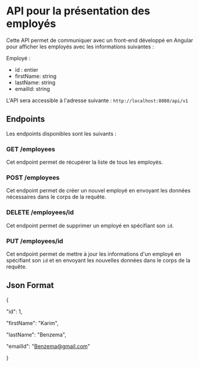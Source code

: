 # API pour la présentation des employés

Cette API permet de communiquer avec un front-end développé en Angular pour afficher les employés avec les informations suivantes :

Employé :
- id : entier
- firstName: string
- lastName: string
- emailId: string

L'API sera accessible à l'adresse suivante : `http://localhost:8080/api/v1`

## Endpoints

Les endpoints disponibles sont les suivants :

### GET /employees
Cet endpoint permet de récupérer la liste de tous les employés.

### POST /employees
Cet endpoint permet de créer un nouvel employé en envoyant les données nécessaires dans le corps de la requête.

### DELETE /employees/id
Cet endpoint permet de supprimer un employé en spécifiant son `id`.

### PUT /employees/id
Cet endpoint permet de mettre à jour les informations d'un employé en spécifiant son `id` et en envoyant les nouvelles données dans le corps de la requête.
## Json Format
{

"id": 1,

"firstName": "Karim",

"lastName": "Benzema",

"emailId": "Benzema@gmail.com"

}
